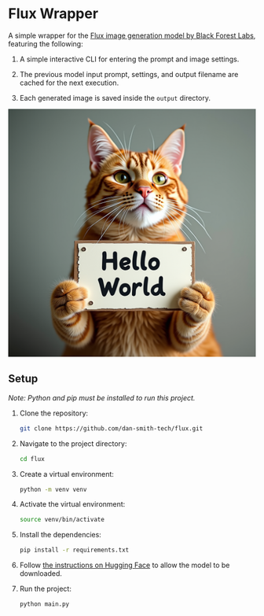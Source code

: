 # Flux Wrapper

A simple wrapper for the [Flux image generation model by Black Forest Labs](https://huggingface.co/black-forest-labs/FLUX.1-dev), featuring the following:

1. A simple interactive CLI for entering the prompt and image settings.

2. The previous model input prompt, settings, and output filename are cached for the next execution.

3. Each generated image is saved inside the `output` directory.

![Example image generated by the model](example.png)

## Setup

_Note: Python and pip must be installed to run this project._

1. Clone the repository:

   ```bash
   git clone https://github.com/dan-smith-tech/flux.git
   ```

2. Navigate to the project directory:

   ```bash
   cd flux
   ```

3. Create a virtual environment:

   ```bash
   python -m venv venv
   ```

4. Activate the virtual environment:

   ```bash
   source venv/bin/activate
   ```

5. Install the dependencies:

   ```bash
   pip install -r requirements.txt
   ```

6. Follow [the instructions on Hugging Face](https://huggingface.co/black-forest-labs/FLUX.1-dev) to allow the model to be downloaded.

7. Run the project:

   ```bash
   python main.py
   ```
